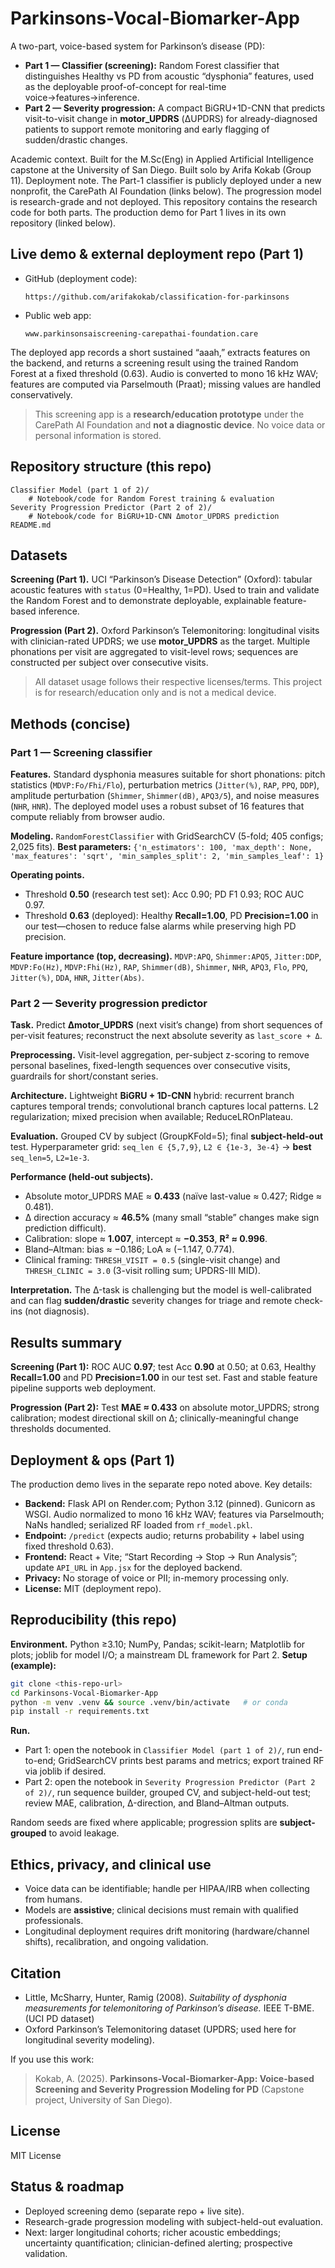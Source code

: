 # Parkinsons-Vocal-Biomarker-App

A two-part, voice-based system for Parkinson’s disease (PD):

* **Part 1 — Classifier (screening):** Random Forest classifier that distinguishes Healthy vs PD from acoustic “dysphonia” features, used as the deployable proof-of-concept for real-time voice→features→inference.
* **Part 2 — Severity progression:** A compact BiGRU+1D-CNN that predicts visit-to-visit change in **motor\_UPDRS** (ΔUPDRS) for already-diagnosed patients to support remote monitoring and early flagging of sudden/drastic changes.

Academic context. Built for the M.Sc(Eng) in Applied Artificial Intelligence capstone at the University of San Diego. Built solo by Arifa Kokab (Group 11).
Deployment note. The Part-1 classifier is publicly deployed under a new nonprofit, the CarePath AI Foundation (links below). The progression model is research-grade and not deployed. This repository contains the research code for both parts. The production demo for Part 1 lives in its own repository (linked below).

## Live demo & external deployment repo (Part 1)

* GitHub (deployment code):

  ```
  https://github.com/arifakokab/classification-for-parkinsons
  ```
* Public web app:

  ```
  www.parkinsonsaiscreening-carepathai-foundation.care
  ```

The deployed app records a short sustained “aaah,” extracts features on the backend, and returns a screening result using the trained Random Forest at a fixed threshold (0.63). Audio is converted to mono 16 kHz WAV; features are computed via Parselmouth (Praat); missing values are handled conservatively.

> This screening app is a **research/education prototype** under the CarePath AI Foundation and **not a diagnostic device**. No voice data or personal information is stored.

## Repository structure (this repo)

```
Classifier Model (part 1 of 2)/
    # Notebook/code for Random Forest training & evaluation
Severity Progression Predictor (Part 2 of 2)/
    # Notebook/code for BiGRU+1D-CNN Δmotor_UPDRS prediction
README.md
```

## Datasets

**Screening (Part 1).** UCI “Parkinson’s Disease Detection” (Oxford): tabular acoustic features with `status` (0=Healthy, 1=PD). Used to train and validate the Random Forest and to demonstrate deployable, explainable feature-based inference.

**Progression (Part 2).** Oxford Parkinson’s Telemonitoring: longitudinal visits with clinician-rated UPDRS; we use **motor\_UPDRS** as the target. Multiple phonations per visit are aggregated to visit-level rows; sequences are constructed per subject over consecutive visits.

> All dataset usage follows their respective licenses/terms. This project is for research/education only and is not a medical device.

## Methods (concise)

### Part 1 — Screening classifier

**Features.** Standard dysphonia measures suitable for short phonations: pitch statistics (`MDVP:Fo/Fhi/Flo`), perturbation metrics (`Jitter(%)`, `RAP`, `PPQ`, `DDP`), amplitude perturbation (`Shimmer`, `Shimmer(dB)`, `APQ3/5`), and noise measures (`NHR`, `HNR`). The deployed model uses a robust subset of 16 features that compute reliably from browser audio.

**Modeling.** `RandomForestClassifier` with GridSearchCV (5-fold; 405 configs; 2,025 fits).
**Best parameters:**
`{'n_estimators': 100, 'max_depth': None, 'max_features': 'sqrt', 'min_samples_split': 2, 'min_samples_leaf': 1}`

**Operating points.**

* Threshold **0.50** (research test set): Acc 0.90; PD F1 0.93; ROC AUC 0.97.
* Threshold **0.63** (deployed): Healthy **Recall=1.00**, PD **Precision=1.00** in our test—chosen to reduce false alarms while preserving high PD precision.

**Feature importance (top, decreasing).** `MDVP:APQ`, `Shimmer:APQ5`, `Jitter:DDP`, `MDVP:Fo(Hz)`, `MDVP:Fhi(Hz)`, `RAP`, `Shimmer(dB)`, `Shimmer`, `NHR`, `APQ3`, `Flo`, `PPQ`, `Jitter(%)`, `DDA`, `HNR`, `Jitter(Abs)`.

### Part 2 — Severity progression predictor

**Task.** Predict **Δmotor\_UPDRS** (next visit’s change) from short sequences of per-visit features; reconstruct the next absolute severity as `last_score + Δ`.

**Preprocessing.** Visit-level aggregation, per-subject z-scoring to remove personal baselines, fixed-length sequences over consecutive visits, guardrails for short/constant series.

**Architecture.** Lightweight **BiGRU + 1D-CNN** hybrid: recurrent branch captures temporal trends; convolutional branch captures local patterns. L2 regularization; mixed precision when available; ReduceLROnPlateau.

**Evaluation.** Grouped CV by subject (GroupKFold=5); final **subject-held-out** test. Hyperparameter grid: `seq_len ∈ {5,7,9}`, `L2 ∈ {1e-3, 3e-4}` → **best** `seq_len=5`, `L2=1e-3`.

**Performance (held-out subjects).**

* Absolute motor\_UPDRS MAE ≈ **0.433** (naïve last-value ≈ 0.427; Ridge ≈ 0.481).
* Δ direction accuracy ≈ **46.5%** (many small “stable” changes make sign prediction difficult).
* Calibration: slope ≈ **1.007**, intercept ≈ **−0.353**, **R² ≈ 0.996**.
* Bland–Altman: bias ≈ −0.186; LoA ≈ (−1.147, 0.774).
* Clinical framing: `THRESH_VISIT = 0.5` (single-visit change) and `THRESH_CLINIC = 3.0` (3-visit rolling sum; UPDRS-III MID).

**Interpretation.** The Δ-task is challenging but the model is well-calibrated and can flag **sudden/drastic** severity changes for triage and remote check-ins (not diagnosis).

## Results summary

**Screening (Part 1):** ROC AUC **0.97**; test Acc **0.90** at 0.50; at 0.63, Healthy **Recall=1.00** and PD **Precision=1.00** in our test set. Fast and stable feature pipeline supports web deployment.

**Progression (Part 2):** Test **MAE ≈ 0.433** on absolute motor\_UPDRS; strong calibration; modest directional skill on Δ; clinically-meaningful change thresholds documented.

## Deployment & ops (Part 1)

The production demo lives in the separate repo noted above. Key details:

* **Backend:** Flask API on Render.com; Python 3.12 (pinned). Gunicorn as WSGI. Audio normalized to mono 16 kHz WAV; features via Parselmouth; NaNs handled; serialized RF loaded from `rf_model.pkl`.
* **Endpoint:** `/predict` (expects audio; returns probability + label using fixed threshold 0.63).
* **Frontend:** React + Vite; “Start Recording → Stop → Run Analysis”; update `API_URL` in `App.jsx` for the deployed backend.
* **Privacy:** No storage of voice or PII; in-memory processing only.
* **License:** MIT (deployment repo).

## Reproducibility (this repo)

**Environment.** Python ≥3.10; NumPy, Pandas; scikit-learn; Matplotlib for plots; joblib for model I/O; a mainstream DL framework for Part 2.
**Setup (example):**

```bash
git clone <this-repo-url>
cd Parkinsons-Vocal-Biomarker-App
python -m venv .venv && source .venv/bin/activate   # or conda
pip install -r requirements.txt
```

**Run.**

* Part 1: open the notebook in `Classifier Model (part 1 of 2)/`, run end-to-end; GridSearchCV prints best params and metrics; export trained RF via joblib if desired.
* Part 2: open the notebook in `Severity Progression Predictor (Part 2 of 2)/`, run sequence builder, grouped CV, and subject-held-out test; review MAE, calibration, Δ-direction, and Bland–Altman outputs.

Random seeds are fixed where applicable; progression splits are **subject-grouped** to avoid leakage.

## Ethics, privacy, and clinical use

* Voice data can be identifiable; handle per HIPAA/IRB when collecting from humans.
* Models are **assistive**; clinical decisions must remain with qualified professionals.
* Longitudinal deployment requires drift monitoring (hardware/channel shifts), recalibration, and ongoing validation.

## Citation

* Little, McSharry, Hunter, Ramig (2008). *Suitability of dysphonia measurements for telemonitoring of Parkinson’s disease.* IEEE T-BME. (UCI PD dataset)
* Oxford Parkinson’s Telemonitoring dataset (UPDRS; used here for longitudinal severity modeling).

If you use this work:

> Kokab, A. (2025). **Parkinsons-Vocal-Biomarker-App: Voice-based Screening and Severity Progression Modeling for PD** (Capstone project, University of San Diego).

## License

MIT License

## Status & roadmap

* Deployed screening demo (separate repo + live site).
* Research-grade progression modeling with subject-held-out evaluation.
* Next: larger longitudinal cohorts; richer acoustic embeddings; uncertainty quantification; clinician-defined alerting; prospective validation.
